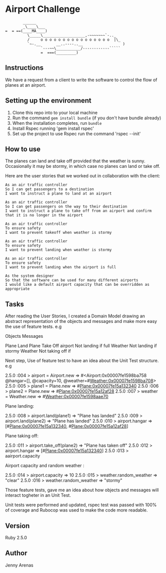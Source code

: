 Airport Challenge
=================

```
        ______
        _\____\___
=  = ==(____MA____)
          \_____\___________________,-~~~~~~~`-.._
          /     o o o o o o o o o o o o o o o o  |\_
          `~-.__       __..----..__                  )
                `---~~\___________/------------`````
                =  ===(_________)

```

Instructions
---------
We have a request from a client to write the software to control the flow of planes at an airport.


Setting up the environment
--------------------------

1. Clone this repo into to your local machine
2. Run the command `gem install bundle` (if you don't have bundle already)
3. When the installation completes, run `bundle`
4. Install Rspec running 'gem install rspec'
5. Set up the project to use Rspec run the command 'rspec --init'


How to use
---------

The planes can land and take off provided that the weather is sunny. Occasionally it may be stormy, in which case no planes can land or take off.

Here are the user stories that we worked out in collaboration with the client:

```
As an air traffic controller
So I can get passengers to a destination
I want to instruct a plane to land at an airport

As an air traffic controller
So I can get passengers on the way to their destination
I want to instruct a plane to take off from an airport and confirm that it is no longer in the airport

As an air traffic controller
To ensure safety
I want to prevent takeoff when weather is stormy

As an air traffic controller
To ensure safety
I want to prevent landing when weather is stormy

As an air traffic controller
To ensure safety
I want to prevent landing when the airport is full

As the system designer
So that the software can be used for many different airports
I would like a default airport capacity that can be overridden as appropriate
```

Tasks
-----

After reading the User Stories, I created a Domain Model drawing an abstract representation of the objects and messages and make more easy the use of feature tests. e.g


Objects           Messages

Plane             Land
Plane             Take Off
airport           Not landing if full
Weather           Not landing if stormy
Weather           Not taking off if


Next step, Use of feature test to have an idea about the Unit Test structure. e.g

2.5.0 :004 > airport = Airport.new
 => #<Airport:0x00007fe1598ba758 @hangar=[], @capacity=10, @weather=#<Weather:0x00007fe1598ba708>>
2.5.0 :005 > plane1 = Plane.new
 => #<Plane:0x00007fe15a132340>
2.5.0 :006 > plane2 = Plane.new
 => #<Plane:0x00007fe15a12af28>
2.5.0 :007 > weather = Weather.new
 => #<Weather:0x00007fe1598aae70>

 Plane landing:

2.5.0 :008 > airport.land(plane1)
 => "Plane has landed"
2.5.0 :009 > airport.land(plane2)
 => "Plane has landed"
2.5.0 :010 > airport.hangar
 => [#<Plane:0x00007fe15a132340>, #<Plane:0x00007fe15a12af28>]

 Plane taking off:

2.5.0 :011 > airport.take_off(plane2)
 => "Plane has taken off"
2.5.0 :012 > airport.hangar
 => [#<Plane:0x00007fe15a132340>]
2.5.0 :013 > aairport.capacity

Airport capacity and random weather :

2.5.0 :014 > airport.capacity
 => 10
2.5.0 :015 > weather.random_weather
 => "clear"
2.5.0 :016 > weather.random_weather
 => "stormy"


Those feature tests, gave me an idea about how objects and messages will interact togheter in an Unit Test.

Unit tests were performed and updated, rspec test was passed with 100% of coverage and Rubocop was used to make the code  more readable.


Version
-----

Ruby 2.5.0


Author
-----

Jenny Arenas
